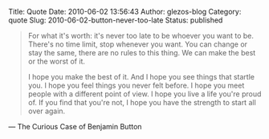Title: Quote
Date: 2010-06-02 13:56:43
Author: glezos-blog
Category: quote
Slug: 2010-06-02-button-never-too-late
Status: published

> For what it's worth: it's never too late to be whoever you want to be. There's no time limit, stop whenever you want. You can change or stay the same, there are no rules to this thing. We can make the best or the worst of it.
> 
> I hope you make the best of it. And I hope you see things that startle you. I hope you feel things you never felt before. I hope you meet people with a different point of view. I hope you live a life you're proud of. If you find that you're not, I hope you have the strength to start all over again. 

&mdash; The Curious Case of Benjamin Button
